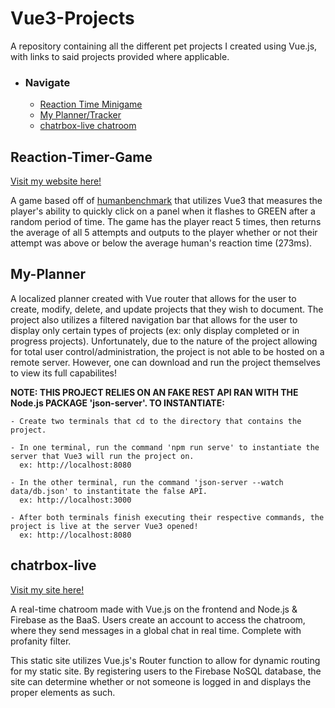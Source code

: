 # Vue3-Projects
A repository containing all the different pet projects I created using Vue.js, with links to said projects provided where applicable.

- ### Navigate
  - <a href="https://github.com/j4mesli/Vue3-Projects#reaction-timer-game">Reaction Time Minigame</a>
  - <a href="https://github.com/j4mesli/Vue3-Projects#my-planner">My Planner/Tracker</a>
  - <a href="https://github.com/j4mesli/Vue3-Projects#chatrbox-live">chatrbox-live chatroom</a>

## Reaction-Timer-Game

<a href="https://reactiontimergame.onrender.com">Visit my website here!</a>

A game based off of <a href="https://humanbenchmark.com/">humanbenchmark</a> that utilizes Vue3 that measures the player's ability to quickly click on a panel when it flashes to GREEN after a random period of time. The game has the player react 5 times, then returns the average of all 5 attempts and outputs to the player whether or not their attempt was above or below the average human's reaction time (273ms).

## My-Planner

A localized planner created with Vue router that allows for the user to create, modify, delete, and update projects that they wish to document. The project also utilizes a filtered navigation bar that allows for the user to display only certain types of projects (ex: only display completed or in progress projects). Unfortunately, due to the nature of the project allowing for total user control/administration, the project is not able to be hosted on a remote server. However, one can download and run the project themselves to view its full capabilites! 

<strong>NOTE: THIS PROJECT RELIES ON AN FAKE REST API RAN WITH THE Node.js PACKAGE 'json-server'. TO INSTANTIATE: </strong>
```
- Create two terminals that cd to the directory that contains the project.

- In one terminal, run the command 'npm run serve' to instantiate the server that Vue3 will run the project on.
  ex: http://localhost:8080
  
- In the other terminal, run the command 'json-server --watch data/db.json' to instantitate the false API.
  ex: http://localhost:3000
  
- After both terminals finish executing their respective commands, the project is live at the server Vue3 opened!
  ex: http://localhost:8080
```

## chatrbox-live

<a href="https://tutorial-vue-firebase-si-9ae38.web.app/">Visit my site here!</a>


A real-time chatroom made with Vue.js on the frontend and Node.js &amp; Firebase as the BaaS. Users create an account to access the chatroom, where they send messages in a global chat in real time. Complete with profanity filter.

This static site utilizes Vue.js's Router function to allow for dynamic routing for my static site. By registering users to the Firebase NoSQL database, the site can determine whether or not someone is logged in and displays the proper elements as such.
